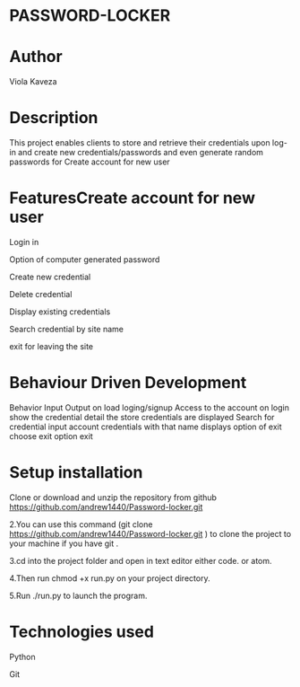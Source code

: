 # PASSWORD-LOCKER

# Author
Viola Kaveza

# Description
This project enables clients to store and retrieve their credentials upon log-in and create new credentials/passwords and even generate random passwords for Create account for new user

# FeaturesCreate account for new user

Login in

Option of computer generated password

Create new credential

Delete credential

Display existing credentials

Search credential by site name

exit for leaving the site

# Behaviour Driven Development

Behavior Input Output on load loging/signup Access to the account on login show the credential detail the store credentials are displayed Search for credential input account credentials with that name displays option of exit choose exit option exit

# Setup installation

Clone or download and unzip the repository from github https://github.com/andrew1440/Password-locker.git

2.You can use this command (git clone https://github.com/andrew1440/Password-locker.git ) to clone the project to your machine if you have git .

3.cd into the project folder and open in text editor either code. or atom.

4.Then run chmod +x run.py on your project directory.

5.Run ./run.py to launch the program.

# Technologies used
Python

Git






